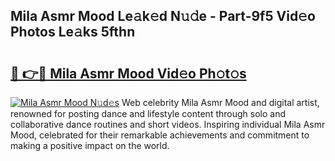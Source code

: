 ## Mila Asmr Mood Le𝚊k𝚎d N𝚞𝚍e - Part-9f5 Vid𝚎o Photos Le𝚊ks 5fthn

# <h2><a href="http://fbg4q1.evod.top/?m=Mila+Asmr+Mood">🔗 👉🔴 Mila Asmr Mood Vid𝚎o Ph𝚘t𝚘s</a></h2>

[![Mila Asmr Mood N𝚞d𝚎s](https://i.imgur.com/8V9OHl7.gif)](http://fbg4q1.evod.top/?m=Mila+Asmr+Mood)
Web celebrity Mila Asmr Mood and digital artist, renowned for posting dance and lifestyle content through solo and collaborative dance routines and short videos. Inspiring individual Mila Asmr Mood, celebrated for their remarkable achievements and commitment to making a positive impact on the world. 
